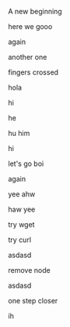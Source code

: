 A new beginning

here we gooo

again

another one

fingers crossed

hola


hi

he

hu
him

hi

let's go boi

again

yee ahw

haw yee

try wget

try curl

asdasd

remove node

asdasd


one step closer

ih